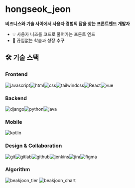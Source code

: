 # hongseok_jeon
**비즈니스와 기술 사이에서 사용자 경험의 답을 찾는 프론트엔드 개발자**
- 💡 사용자 니즈를 코드로 풀어가는 프론트 엔드
- 🎯 끊임없는 학습과 성장 추구

## 🛠 기술 스택 

### Frontend
<img src="https://img.shields.io/badge/javascript-%23323330.svg?style=for-the-badge&logo=javascript&logoColor=%23F7DF1E" alt="javascript"/><img src="https://img.shields.io/badge/html5-%23E34F26.svg?style=for-the-badge&logo=html5&logoColor=white" alt="html"><img src="https://img.shields.io/badge/css3-%231572B6.svg?style=for-the-badge&logo=css3&logoColor=white" alt="css"/><img src="https://img.shields.io/badge/tailwindcss-%2338B2AC.svg?style=for-the-badge&logo=tailwind-css&logoColor=white" alt="tailwindcss"/><img src="https://img.shields.io/badge/react-%2320232a.svg?style=for-the-badge&logo=react&logoColor=%2361DAFB" alt="React"/><img src="https://img.shields.io/badge/vuejs-%2335495e.svg?style=for-the-badge&logo=vuedotjs&logoColor=%234FC08D" alt="vue"/>

### Backend
<img src="https://img.shields.io/badge/django-%23092E20.svg?style=for-the-badge&logo=django&logoColor=white" alt="django"/><img src="https://img.shields.io/badge/python-3670A0?style=for-the-badge&logo=python&logoColor=ffdd54" alt="python"/><img src="https://img.shields.io/badge/java-%23ED8B00.svg?style=for-the-badge&logo=openjdk&logoColor=white" alt="java"/>

### Mobile
<img src="https://img.shields.io/badge/kotlin-%237F52FF.svg?style=for-the-badge&logo=kotlin&logoColor=white" alt="kotlin"/>

### Design & Collaboration
<img src="https://img.shields.io/badge/git-%23F05033.svg?style=for-the-badge&logo=git&logoColor=white" alt="git"/><img src="https://img.shields.io/badge/gitlab-%23181717.svg?style=for-the-badge&logo=gitlab&logoColor=white" alt="gitlab"/><img src="https://img.shields.io/badge/github-%23121011.svg?style=for-the-badge&logo=github&logoColor=white" alt="github"/><img src="https://img.shields.io/badge/jenkins-%232C5263.svg?style=for-the-badge&logo=jenkins&logoColor=white" alt="jenkins"/><img src="https://img.shields.io/badge/jira-%230A0FFF.svg?style=for-the-badge&logo=jira&logoColor=white" alt="jira" /><img src="https://img.shields.io/badge/figma-%23F24E1E.svg?style=for-the-badge&logo=figma&logoColor=white" alt="figma"/>

### Algorithm
<img src="docs/tier.png" alt="beakjoon_tier" />
<img src="docs/chart.png" alt="beakjoon_chart" />
